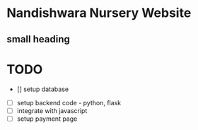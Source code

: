 # Nandishwara Nursery Website


## small heading

# TODO

- [] setup database
- [ ] setup backend code - python, flask
- [ ] integrate with javascript
- [ ] setup payment page